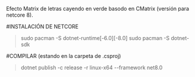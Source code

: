 Efecto Matrix de letras cayendo en verde basodo en CMatrix (versión para netcore 8).

#INSTALACIÓN DE NETCORE
>sudo pacman -S dotnet-runtime[-6.0][-8.0]
>sudo pacman -S dotnet-sdk

#COMPILAR (estando en la carpeta de .csproj)
>dotnet publish -c release -r linux-x64 --framework net8.0